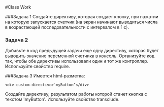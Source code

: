 #Class Work

###Задача 1
Создайте директиву, которая создает кнопку, при нажатии на которую запускается счетчик 
(на экран начинают выводиться числа в возрастающей последовательности с интервалом в 1 с). 

### Задача 2
Добавьте в код предыдущей задачи еще одну директиву, которая будет выводить значение переменной счетчика в консоль. 
Организуйте код так, чтобы обе директивы использовали один и тот же контроллер. Используйте свойство require. 

###Задача 3 
Имеется html-разметка: 
```
<div custom-directive>’myButton’</div>
``` 
Создайте директиву, результатом работы которой станет кнопка с текстом 'myButton'. Используйте свойство transclude. 
